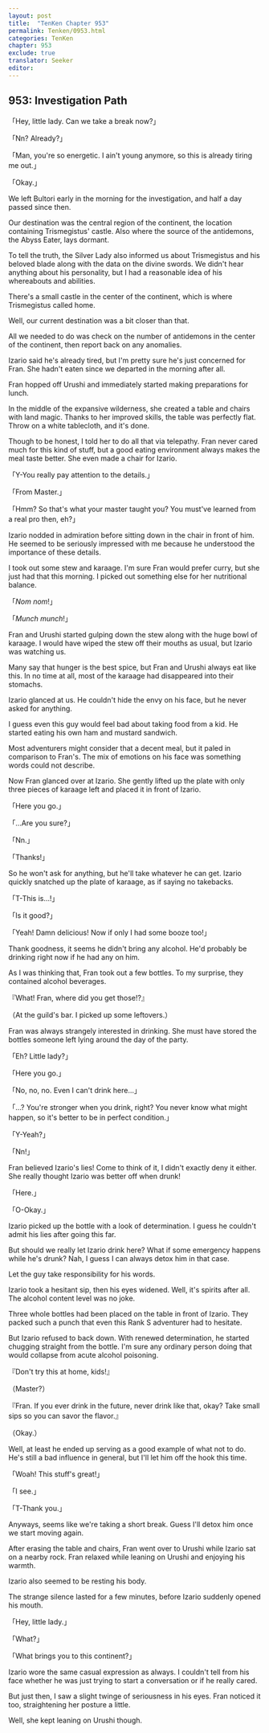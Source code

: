 ```yaml
---
layout: post
title:  "TenKen Chapter 953"
permalink: Tenken/0953.html
categories: TenKen
chapter: 953
exclude: true
translator: Seeker
editor: 
---
```

<h2>953: Investigation Path</h2>

「Hey, little lady. Can we take a break now?」

「Nn? Already?」

「Man, you're so energetic. I ain't young anymore, so this is already tiring me out.」

「Okay.」

We left Bultori early in the morning for the investigation, and half a day passed since then.

Our destination was the central region of the continent, the location containing Trismegistus' castle. Also where the source of the antidemons, the Abyss Eater, lays dormant.

To tell the truth, the Silver Lady also informed us about Trismegistus and his beloved blade along with the data on the divine swords. We didn't hear anything about his personality, but I had a reasonable idea of his whereabouts and abilities.

There's a small castle in the center of the continent, which is where Trismegistus called home.

Well, our current destination was a bit closer than that.

All we needed to do was check on the number of antidemons in the center of the continent, then report back on any anomalies.

Izario said he's already tired, but I'm pretty sure he's just concerned for Fran. She hadn't eaten since we departed in the morning after all.

Fran hopped off Urushi and immediately started making preparations for lunch.

In the middle of the expansive wilderness, she created a table and chairs with land magic. Thanks to her improved skills, the table was perfectly flat. Throw on a white tablecloth, and it's done.

Though to be honest, I told her to do all that via telepathy. Fran never cared much for this kind of stuff, but a good eating environment always makes the meal taste better. She even made a chair for Izario.

「Y-You really pay attention to the details.」

「From Master.」

「Hmm? So that's what your master taught you? You must've learned from a real pro then, eh?」

Izario nodded in admiration before sitting down in the chair in front of him. He seemed to be seriously impressed with me because he understood the importance of these details.

I took out some stew and karaage. I'm sure Fran would prefer curry, but she just had that this morning. I picked out something else for her nutritional balance.

「*Nom nom*!」

「*Munch munch*!」

Fran and Urushi started gulping down the stew along with the huge bowl of karaage. I would have wiped the stew off their mouths as usual, but Izario was watching us.

Many say that hunger is the best spice, but Fran and Urushi always eat like this. In no time at all, most of the karaage had disappeared into their stomachs.

Izario glanced at us. He couldn't hide the envy on his face, but he never asked for anything.

I guess even this guy would feel bad about taking food from a kid. He started eating his own ham and mustard sandwich.

Most adventurers might consider that a decent meal, but it paled in comparison to Fran's. The mix of emotions on his face was something words could not describe.

Now Fran glanced over at Izario. She gently lifted up the plate with only three pieces of karaage left and placed it in front of Izario.

「Here you go.」

「...Are you sure?」

「Nn.」

「Thanks!」

So he won't ask for anything, but he'll take whatever he can get. Izario quickly snatched up the plate of karaage, as if saying no takebacks.

「T-This is...!」

「Is it good?」

「Yeah! Damn delicious! Now if only I had some booze too!」

Thank goodness, it seems he didn't bring any alcohol. He'd probably be drinking right now if he had any on him.

As I was thinking that, Fran took out a few bottles. To my surprise, they contained alcohol beverages.

『What! Fran, where did you get those!?』

（At the guild's bar. I picked up some leftovers.）

Fran was always strangely interested in drinking. She must have stored the bottles someone left lying around the day of the party.

「Eh? Little lady?」

「Here you go.」

「No, no, no. Even I can't drink here...」

「...? You're stronger when you drink, right? You never know what might happen, so it's better to be in perfect condition.」

「Y-Yeah?」

「Nn!」

Fran believed Izario's lies! Come to think of it, I didn't exactly deny it either. She really thought Izario was better off when drunk!

「Here.」

「O-Okay.」

Izario picked up the bottle with a look of determination. I guess he couldn't admit his lies after going this far.

But should we really let Izario drink here? What if some emergency happens while he's drunk? Nah, I guess I can always detox him in that case.

Let the guy take responsibility for his words.

Izario took a hesitant sip, then his eyes widened. Well, it's spirits after all. The alcohol content level was no joke.

Three whole bottles had been placed on the table in front of Izario. They packed such a punch that even this Rank S adventurer had to hesitate.

But Izario refused to back down. With renewed determination, he started chugging straight from the bottle. I'm sure any ordinary person doing that would collapse from acute alcohol poisoning.

『Don't try this at home, kids!』

（Master?）

『Fran. If you ever drink in the future, never drink like that, okay? Take small sips so you can savor the flavor.』

（Okay.）

Well, at least he ended up serving as a good example of what not to do. He's still a bad influence in general, but I'll let him off the hook this time.

「Woah! This stuff's great!」

「I see.」

「T-Thank you.」

Anyways, seems like we're taking a short break. Guess I'll detox him once we start moving again.

After erasing the table and chairs, Fran went over to Urushi while Izario sat on a nearby rock. Fran relaxed while leaning on Urushi and enjoying his warmth.

Izario also seemed to be resting his body.

The strange silence lasted for a few minutes, before Izario suddenly opened his mouth.

「Hey, little lady.」

「What?」

「What brings you to this continent?」

Izario wore the same casual expression as always. I couldn't tell from his face whether he was just trying to start a conversation or if he really cared.

But just then, I saw a slight twinge of seriousness in his eyes. Fran noticed it too, straightening her posture a little.

Well, she kept leaning on Urushi though.



